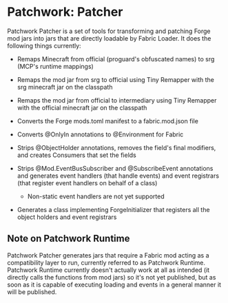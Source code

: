 # Patchwork: Patcher

Patchwork Patcher is a set of tools for transforming and patching Forge mod jars into jars that are directly loadable by Fabric Loader. It does the following things currently:

* Remaps Minecraft from official (proguard's obfuscated names) to srg (MCP's runtime mappings)

* Remaps the mod jar from srg to official using Tiny Remapper with the srg minecraft jar on the classpath

* Remaps the mod jar from official to intermediary using Tiny Remapper with the official minecraft jar on the classpath

* Converts the Forge mods.toml manifest to a fabric.mod.json file

* Converts @OnlyIn annotations to @Environment for Fabric

* Strips @ObjectHolder annotations, removes the field's final modifiers, and creates Consumers that set the fields

* Strips @Mod.EventBusSubscriber and @SubscribeEvent annotations and generates event handlers (that handle events) and event registrars (that register event handlers on behalf of a class)

	* Non-static event handlers are not yet supported

* Generates a class implementing ForgeInitializer that registers all the object holders and event registrars

	
## Note on Patchwork Runtime

Patchwork Patcher generates jars that require a Fabric mod acting as a compatibility layer to run, currently referred to as Patchwork Runtime. Patchwork Runtime currently doesn't actually work at all as intended (it directly calls the functions from mod jars) so it's not yet published, but as soon as it is capable of executing loading and events in a general manner it will be published.
